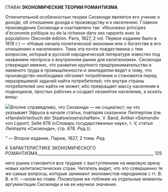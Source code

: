 ГЛАВАI **ЭКОНОМИЧЕСКИЕ ТЕОРИИ РОМАНТИЗМА**

Отличительной особенностью теории Сисмонди является его учение о доходе, об отношении дохода к производству и к населению. Главное произведение Сисмонди и озаглавлено так: «Nouveaux principes d'économie politique ou de la richesse dans ses rapports avec la population» (Seconde édition. Paris, 1827, 2 vol. Первое издание было в 1819 г.) — «Новые начала политической экономии или о богатстве в его отношениях к населению». Тема эта почти тождественна с тем вопросом, который в русской народ­нической литературе известен под названием «вопроса о внутреннем рынке для капи­тализма». Сисмонди утверждал именно, что развитие крупного предпринимательства и наемного труда в промышленности и земледелии ведет к тому, что производство необ­ходимо обгоняет потребление и становится перед неразрешимой задачей найти потре­бителей; что внутри страны потребителей оно найти не может, ибо превращает массу населения в поденщиков, простых рабочих и создает незанятое население, а искать внеш-

![](file:///C:/Users/bot32/AppData/Local/Temp/msohtmlclip1/01/clip_image001.png)Вполне справедливо, что Сисмонди — не социалист, на что указывает Эфруси в начале статьи, по­вторяя сказанное Липпертом (см. «Handwörterbuch der Staatswissenschaften», V. Band, Artikel «Sismondi» von _Lippert,_ Seite 678 («Словарь государственных наук», т. V, статья _Липперта_ «Сисмонди», стр. 678. _Ред.))._

_"_ — Второе издание. Париж, 1827, 2 тома. _Ред._

  

К ХАРАКТЕРИСТИКЕ ЭКОНОМИЧЕСКОГО РОМАНТИЗМА__________________________________________________________ 125

него рынка становится все труднее с выступлением на мировую арену новых капитали­стических стран. Читатель видит, что это совершенно те же самые вопросы, которые занимают экономистов-народников с гг. В. В. и Н. —оном во главе. Посмотрим же по­ближе на отдельные моменты аргументации Сисмонди и на ее научное значение.